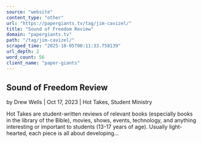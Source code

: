 ```yaml
---
source: "website"
content_type: "other"
url: "https://papergiants.tv/tag/jim-cavizel/"
title: "Sound of Freedom Review"
domain: "papergiants.tv"
path: "/tag/jim-cavizel/"
scraped_time: "2025-10-05T00:11:33.758139"
url_depth: 2
word_count: 56
client_name: "paper-giants"
---
```


## Sound of Freedom Review

by Drew Wells | Oct 17, 2023 | Hot Takes, Student Ministry

Hot Takes are student-written reviews of relevant books (especially books in the library of the Bible), movies, shows, events, technology, and anything interesting or important to students (13-17 years of age). Usually light-hearted, each piece is all about developing...